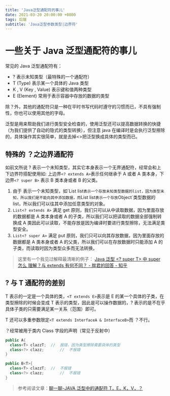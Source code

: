 ```yaml
---
title: 'Java泛型通配符的事儿'
date: 2021-03-20 20:00:00 +0800
tags: 后端
subtitle: 'Java泛型参数类型|边界符'
---
```


# 一些关于 Java 泛型通配符的事儿

常见的 Java 泛型通配符有：

- ? 表示未知类型（最特殊的一个通配符）
- T (Type) 表示某一个具体的 Java 类型
- K , V (Key , Value) 表示键和值两种类型
- E (Element) 常用于表示容器中存放的数据的类型

除？外，其他的通配符只是一种在平时书写代码时遵守的习惯而已，不具有强制性，你也可以使用其他的字母。

泛型是用来帮助我们进行类型安全检查的，使用泛型还可以提高数据转换的快捷（为我们提供了自动的隐式的类型转换），但注意 java 在编译时是会执行泛型擦除的，具体操作其实很简单，就是去掉<>把泛型换成具体的类型而已。

## 特殊的 ？之边界通配符

如前文所说 ? 表示一个未知类型，其实它本身表示一个无界通配符，经常会和上下边界符搭配使用如: 上边界`<? extends A>`表示任何继承于 A 或者 A 类本身，下边界`<? super B>` 表示 B 类本身或者 B 的父类。

1. 由于 <?>表示一个未知类型，如`List<?> list`表示一个存放未知类型数据的list，因为类型未知，所以我们是不能向其中添加数据，而`List list`表示一个存放`Object`类型数据的 list，所以我们可以往其中添加任意类型的对象。
2. `List<? extends A>` 满足 get 原则，我们只可以从中读取数据，因为里面存放的数据都是 A 类本身或者 A 的子类，所以我们可以把读取的数据全部强制转换成 A 类因此可以读取，不能存放是因为编译时要进行类型擦除，无法满足类型安全。
3. `List<? super A>` 满足 put 原则，我们只可以向其存放数据，因为里面存放的数据都是 A 类本身或者 A 的父类，所以我们可以在存放数据时只能添加 A 的子类，而读取时因为类型众多而无法转换。

> 这里有一个我见过解释最清晰的例子：
> [Java 泛型 <? super T> 中 super 怎么 理解？与 extends 有何不同？ - 胖君的回答 - 知乎](https://www.zhihu.com/question/20400700/answer/117464182)

## ? 与 T 通配符的差别

T 表示的一定是一个具体的类，`<T extends E>`表示是 E 的某一个具体的子类，在类型擦除的时候会变成 T 表示的类型，因此是可以操作数据的，? 表示的是不在乎具体子类的只需要满足某一关系（范围）即可。

T 还可以多重参数限定`<T extends InterfaceA & InterfaceB>`而 ？不行。

？经常被用于类内 Class 字段的声明（常见于反射中）

```java
public A{
  class<T> clazzT;	//	报错，因为类型擦除需要具体的类型
  class<?> clazz;		//	不报错
}

public B<T>{
  class<T> clazzT;	//	不报错
  class<?> clazz;		//	不报错
}
```

> 参考阅读文章：[聊一聊-JAVA 泛型中的通配符 T，E，K，V，？](https://juejin.cn/post/6844903917835419661)
